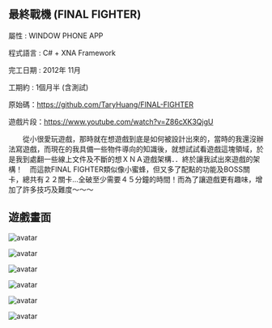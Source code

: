 ## 最終戰機 (FINAL FIGHTER)

屬性 : WINDOW PHONE APP 

程式語言 : C# + XNA Framework 

完工日期 : 2012年 11月 

工期約 : 1個月半 (含測試) 

原始碼：https://github.com/TaryHuang/FINAL-FIGHTER

遊戲片段：https://www.youtube.com/watch?v=Z86cXK3QjgU 

　　從小很愛玩遊戲，那時就在想遊戲到底是如何被設計出來的，當時的我還沒辦法寫遊戲，而現在的我具備一些物件導向的知識後，就想試試看遊戲這塊領域，於是我到處翻一些線上文件及不斷的想ＸＮＡ遊戲架構．．終於讓我試出來遊戲的架構！　而這款FINAL FIGHTER類似像小蜜蜂，但又多了配點的功能及BOSS關卡，總共有２２關卡...全破至少需要４５分鐘的時間！而為了讓遊戲更有趣味，增加了許多技巧及難度～～～ 




## 遊戲畫面

![avatar](./image/1.png)

![avatar](./image/2.png)

![avatar](./image/3.png)

![avatar](./image/4.png)

![avatar](./image/5.png)

![avatar](./image/6.png)

